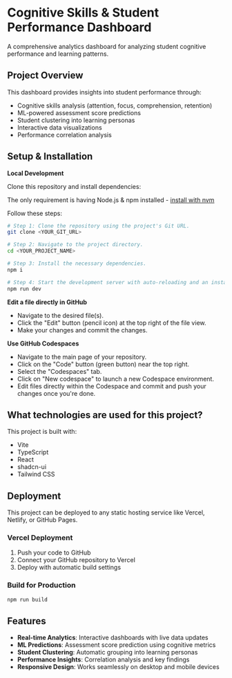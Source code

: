 # Cognitive Skills & Student Performance Dashboard

A comprehensive analytics dashboard for analyzing student cognitive performance and learning patterns.

## Project Overview

This dashboard provides insights into student performance through:
- Cognitive skills analysis (attention, focus, comprehension, retention)
- ML-powered assessment score predictions
- Student clustering into learning personas
- Interactive data visualizations
- Performance correlation analysis

## Setup & Installation

**Local Development**

Clone this repository and install dependencies:

The only requirement is having Node.js & npm installed - [install with nvm](https://github.com/nvm-sh/nvm#installing-and-updating)

Follow these steps:

```sh
# Step 1: Clone the repository using the project's Git URL.
git clone <YOUR_GIT_URL>

# Step 2: Navigate to the project directory.
cd <YOUR_PROJECT_NAME>

# Step 3: Install the necessary dependencies.
npm i

# Step 4: Start the development server with auto-reloading and an instant preview.
npm run dev
```

**Edit a file directly in GitHub**

- Navigate to the desired file(s).
- Click the "Edit" button (pencil icon) at the top right of the file view.
- Make your changes and commit the changes.

**Use GitHub Codespaces**

- Navigate to the main page of your repository.
- Click on the "Code" button (green button) near the top right.
- Select the "Codespaces" tab.
- Click on "New codespace" to launch a new Codespace environment.
- Edit files directly within the Codespace and commit and push your changes once you're done.

## What technologies are used for this project?

This project is built with:

- Vite
- TypeScript
- React
- shadcn-ui
- Tailwind CSS

## Deployment

This project can be deployed to any static hosting service like Vercel, Netlify, or GitHub Pages.

### Vercel Deployment
1. Push your code to GitHub
2. Connect your GitHub repository to Vercel
3. Deploy with automatic build settings

### Build for Production
```sh
npm run build
```

## Features

- **Real-time Analytics**: Interactive dashboards with live data updates
- **ML Predictions**: Assessment score prediction using cognitive metrics
- **Student Clustering**: Automatic grouping into learning personas
- **Performance Insights**: Correlation analysis and key findings
- **Responsive Design**: Works seamlessly on desktop and mobile devices
